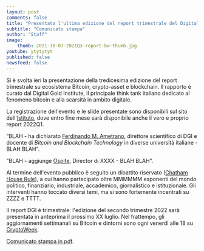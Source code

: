 ```yaml
---
layout: post
comments: false
title: "Presentata l'ultima edizione del report trimestrale del Digital Gold Institute"
subtitle: "Comunicato stampa" 
author: "Staff"
image:
    thumb: 2021-10-07-2021Q3-report-bw-thumb.jpg
youtube: ytytytyt
published: false
newsfeed: false
---
```


Si è svolta ieri la presentazione della
tredicesima edizione del report trimestrale su ecosistema Bitcoin, crypto-asset e blockchain.
Il rapporto è curato dal Digital Gold Institute,
il principale think tank italiano dedicato al fenomeno bitcoin e alla scarsità in ambito digitale.

La registrazione dell'evento e le slide presentate sono disponibili sul sito dell'[Istituto]({{site.baseurl}}/reports),
dove entro fine mese sarà disponibile anche il vero e proprio report 2022Q1.

“BLAH - ha dichiarato
[Ferdinando M. Ametrano](https://ametrano.net/it/about/),
direttore scientifico di DGI e docente di _Bitcoin and Blockchain Technology_ in diverse università italiane -
BLAH BLAH".

"BLAH - aggiunge
[Ospite](https://www.linkedin.com/in/XXXXXXXXX),
Director di XXXX -
BLAH BLAH”.

Al termine dell'evento pubblico è seguito un dibattito riservato
([Chatham House Rule](https://it.wikipedia.org/wiki/Chatham_House_Rule)), a cui hanno partecipato oltre
MMMMMM esponenti del
mondo politico, finanziario, industriale, accademico, giornalistico e istituzionale.
Gli interventi hanno toccato diversi temi, ma si sono fortemente incentrati su ZZZZ e TTTT.

Il report DGI è trimestrale: l'edizione del secondo trimestre 2022 sarà presentata in anteprima il prossimo XX luglio.
Nel frattempo, gli aggiornamenti settimanali su Bitcoin e dintorni sono ogni venerdì alle 18 su [CryptoWeek]({{site.baseurl}}/cryptoweek).

[Comunicato stampa in pdf]({{site.baseurl}}/docs/20220413-comunicato-stampa-report-dgi.pdf).
